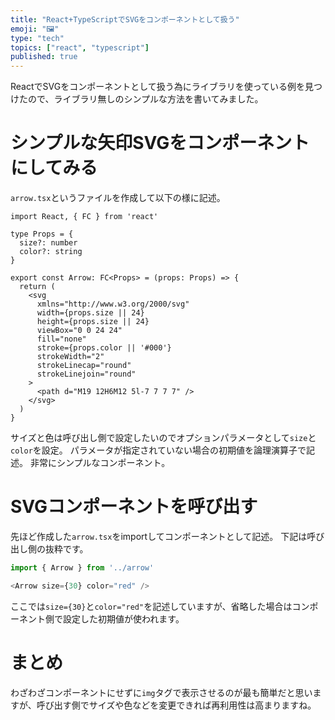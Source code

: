 ```yaml
---
title: "React+TypeScriptでSVGをコンポーネントとして扱う"
emoji: "🖼️"
type: "tech"
topics: ["react", "typescript"]
published: true
---
```

ReactでSVGをコンポーネントとして扱う為にライブラリを使っている例を見つけたので、ライブラリ無しのシンプルな方法を書いてみました。

# シンプルな矢印SVGをコンポーネントにしてみる
`arrow.tsx`というファイルを作成して以下の様に記述。
```ts:arrow.tsx
import React, { FC } from 'react'

type Props = {
  size?: number
  color?: string
}

export const Arrow: FC<Props> = (props: Props) => {
  return (
    <svg
      xmlns="http://www.w3.org/2000/svg"
      width={props.size || 24}
      height={props.size || 24}
      viewBox="0 0 24 24"
      fill="none"
      stroke={props.color || '#000'}
      strokeWidth="2"
      strokeLinecap="round"
      strokeLinejoin="round"
    >
      <path d="M19 12H6M12 5l-7 7 7 7" />
    </svg>
  )
}
```
サイズと色は呼び出し側で設定したいのでオプションパラメータとして`size`と`color`を設定。
パラメータが指定されていない場合の初期値を論理演算子で記述。
非常にシンプルなコンポーネント。

# SVGコンポーネントを呼び出す
先ほど作成した`arrow.tsx`をimportしてコンポーネントとして記述。
下記は呼び出し側の抜粋です。
```ts
import { Arrow } from '../arrow'

<Arrow size={30} color="red" />
```
ここでは`size={30}`と`color="red"`を記述していますが、省略した場合はコンポーネント側で設定した初期値が使われます。

# まとめ
わざわざコンポーネントにせずに`img`タグで表示させるのが最も簡単だと思いますが、呼び出す側でサイズや色などを変更できれば再利用性は高まりますね。